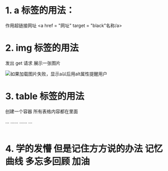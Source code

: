 # 1. a 标签的用法：

作用超链接网址
<a href = "网址" target = "black"名称/a>

# 2. img 标签的用法

发出 get 请求 展示一张图片

<img src="图片" alt="如果加载图片失败，显示a以后用alt属性提醒用户" >

# 3. table 标签的用法

创建一个容器 所有表格内容都在里面

<table>
  <thead>... ...</thead>
  <tbody>... ...</tbody>
  <tfoot>... ...</tfoot>
</table>

# 4. 学的发懵 但是记住方方说的办法 记忆曲线 多忘多回顾 加油
